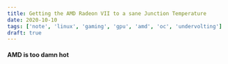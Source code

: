 ```yaml
---
title: Getting the AMD Radeon VII to a sane Junction Temperature
date: 2020-10-10
tags: ['note', 'linux', 'gaming', 'gpu', 'amd', 'oc', 'undervolting']
draft: true
---
```


#### AMD is too damn hot


